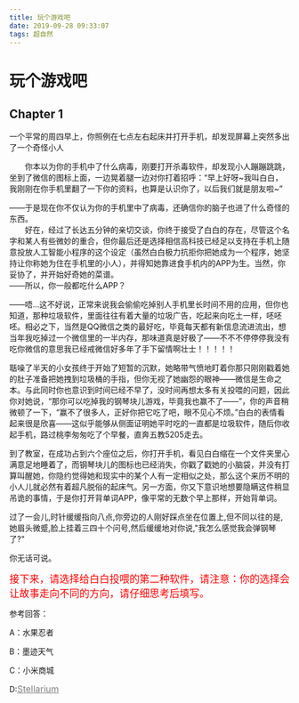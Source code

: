 ```yaml
---
title: 玩个游戏吧
date: 2019-09-28 09:33:07
tags: 超自然
---
```

# 玩个游戏吧

## Chapter 1

一个平常的周四早上，你照例在七点左右起床并打开手机，却发现屏幕上突然多出了一个奇怪小人<br/>
<!--more-->
   &emsp;&emsp;你本以为你的手机中了什么病毒，刚要打开杀毒软件，却发现小人蹦蹦跳跳，坐到了微信的图标上面，一边晃着腿一边对你打着招呼：“早上好呀~我叫白白，我刚刚在你手机里翻了一下你的资料，也算是认识你了，以后我们就是朋友啦~” <br/>

——于是现在你不仅认为你的手机里中了病毒，还确信你的脑子也进了什么奇怪的东西。<br/>&emsp;&emsp;好在，经过了长达五分钟的亲切交谈，你终于接受了白白的存在，尽管这个名字和某人有些微妙的重合，但你最后还是选择相信高科技已经足以支持在手机上随意投放人工智能小程序的这个设定（虽然白白极力抗拒你把她成为一个程序，她坚持让你称她为住在手机里的小人），并得知她靠进食手机内的APP为生。当然，你妥协了，并开始好奇她的菜谱。<br/> ——所以，你一般都吃什么APP？<br/>

——唔...这不好说，正常来说我会偷偷吃掉别人手机里长时间不用的应用，但你也知道，那种垃圾软件，里面往往有着大量的垃圾广告，吃起来向吃土一样，呸呸呸。相必之下，当然是QQ微信之类的最好吃，毕竟每天都有新信息流进流出，想当年我吃掉过一个微信里的一半内存，那味道真是好极了——不不不停停停我没有吃你微信的意思我已经戒微信好多年了手下留情啊壮士！！！！！<br/>

聒噪了半天的小女孩终于开始了短暂的沉默，她略带气愤地盯着你那只刚刚戳着她的肚子准备把她拽到垃圾桶的手指，但你无视了她幽怨的眼神——微信是生命之本。与此同时你也意识到时间已经不早了，没时间再想太多有关投喂的问题，因此你对她说，“那你可以吃掉我的钢琴块儿游戏，毕竟我也赢不了——”，你的声音稍微顿了一下，“赢不了很多人，正好你把它吃了吧，眼不见心不烦。”白白的表情看起来很是欣喜——这似乎能够从侧面证明她平时吃的一直都是垃圾软件，随后你收起手机，路过桃李匆匆吃了个早餐，直奔五教5205走去。<br/>

到了教室，在成功占到六个座位之后，你打开手机，看见白白缩在一个文件夹里心满意足地睡着了，而钢琴块儿的图标也已经消失，你戳了戳她的小脑袋，并没有打算叫醒她，你隐约觉得她和现实中的某个人有一定相似之处，那么这个来历不明的小人儿就必然有着超凡脱俗的起床气。另一方面，你又下意识地想要隐瞒这件稍显吊诡的事情，于是你打开背单词APP，像平常的无数个早上那样，开始背单词。<br/>

过了一会儿,时针缓缓指向八点,你旁边的人刚好踩点坐在位置上,但不同以往的是,她眉头微蹙,脸上挂着三四十个问号,然后缓缓地对你说,"我怎么感觉我会弹钢琴了?"<br/>

你无话可说。  

<font color=red size=4>接下来，请选择给白白投喂的第二种软件，请注意：你的选择会让故事走向不同的方向，请仔细思考后填写。</font>

参考回答：

A：水果忍者

B：墨迹天气

C：小米商城

D:<font color=gray size=3><u>Stellarium</u></font>





  

